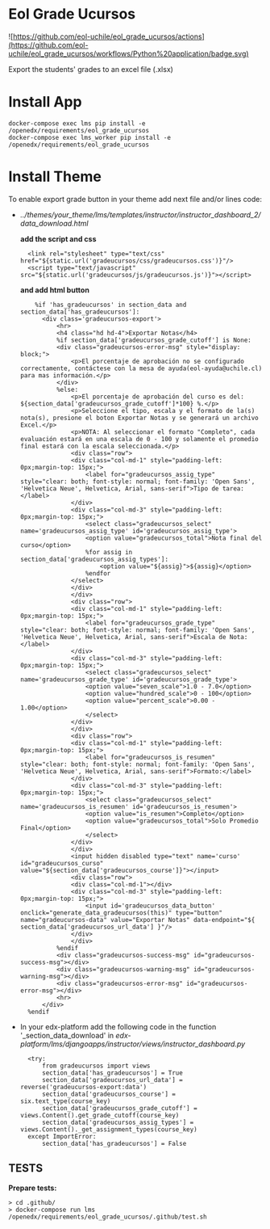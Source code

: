 # Eol Grade Ucursos

![https://github.com/eol-uchile/eol_grade_ucursos/actions](https://github.com/eol-uchile/eol_grade_ucursos/workflows/Python%20application/badge.svg)

Export the students' grades to an excel file (.xlsx)

# Install App

    docker-compose exec lms pip install -e /openedx/requirements/eol_grade_ucursos
    docker-compose exec lms_worker pip install -e /openedx/requirements/eol_grade_ucursos

# Install Theme

To enable export grade button in your theme add next file and/or lines code:

- _../themes/your_theme/lms/templates/instructor/instructor_dashboard_2/data_download.html_

    **add the script and css**

        <link rel="stylesheet" type="text/css" href="${static.url('gradeucursos/css/gradeucursos.css')}"/>
        <script type="text/javascript" src="${static.url('gradeucursos/js/gradeucursos.js')}"></script>

    **and add html button**

          %if 'has_gradeucursos' in section_data and section_data['has_gradeucursos']:
            <div class='gradeucursos-export'>
                <hr>
                <h4 class="hd hd-4">Exportar Notas</h4>
                %if section_data['gradeucursos_grade_cutoff'] is None:
                <div class="gradeucursos-error-msg" style="display: block;">
                    <p>El porcentaje de aprobación no se configurado correctamente, contáctese con la mesa de ayuda(eol-ayuda@uchile.cl) para mas información.</p>
                </div>
                %else:
                    <p>El porcentaje de aprobación del curso es del: ${section_data['gradeucursos_grade_cutoff']*100} %.</p>
                    <p>Seleccione el tipo, escala y el formato de la(s) nota(s), presione el boton Exportar Notas y se generará un archivo Excel.</p>
                    <p>NOTA: Al seleccionar el formato "Completo", cada evaluación estará en una escala de 0 - 100 y solamente el promedio final estará con la escala seleccionada.</p>
                    <div class="row"> 
                    <div class="col-md-1" style="padding-left: 0px;margin-top: 15px;">
                        <label for="gradeucursos_assig_type" style="clear: both; font-style: normal; font-family: 'Open Sans', 'Helvetica Neue', Helvetica, Arial, sans-serif">Tipo de tarea:</label>
                    </div>
                    <div class="col-md-3" style="padding-left: 0px;margin-top: 15px;">
                        <select class="gradeucursos_select" name='gradeucursos_assig_type' id='gradeucursos_assig_type'>
                        <option value="gradeucursos_total">Nota final del curso</option>
                        %for assig in section_data['gradeucursos_assig_types']:
                            <option value="${assig}">${assig}</option>
                        %endfor
                    </select>
                    </div>
                    </div>
                    <div class="row"> 
                    <div class="col-md-1" style="padding-left: 0px;margin-top: 15px;">
                        <label for="gradeucursos_grade_type" style="clear: both; font-style: normal; font-family: 'Open Sans', 'Helvetica Neue', Helvetica, Arial, sans-serif">Escala de Nota:</label>
                    </div>
                    <div class="col-md-3" style="padding-left: 0px;margin-top: 15px;">
                        <select class="gradeucursos_select" name='gradeucursos_grade_type' id='gradeucursos_grade_type'>
                        <option value="seven_scale">1.0 - 7.0</option>
                        <option value="hundred_scale">0 - 100</option>
                        <option value="percent_scale">0.00 - 1.00</option>
                        </select>
                    </div>
                    </div>
                    <div class="row"> 
                    <div class="col-md-1" style="padding-left: 0px;margin-top: 15px;">
                        <label for="gradeucursos_is_resumen" style="clear: both; font-style: normal; font-family: 'Open Sans', 'Helvetica Neue', Helvetica, Arial, sans-serif">Formato:</label>
                    </div>
                    <div class="col-md-3" style="padding-left: 0px;margin-top: 15px;">
                        <select class="gradeucursos_select" name='gradeucursos_is_resumen' id='gradeucursos_is_resumen'>
                        <option value="is_resumen">Completo</option>
                        <option value="gradeucursos_total">Solo Promedio Final</option>
                        </select>
                    </div>
                    </div>
                    <input hidden disabled type="text" name='curso' id="gradeucursos_curso" value="${section_data['gradeucursos_course']}"></input>
                    <div class="row">
                    <div class="col-md-1"></div>
                    <div class="col-md-3" style="padding-left: 0px;margin-top: 15px;">
                        <input id='gradeucursos_data_button' onclick="generate_data_gradeucursos(this)" type="button" name="gradeucursos-data" value="Exportar Notas" data-endpoint="${ section_data['gradeucursos_url_data'] }"/>
                    </div>
                    </div>
                %endif
                <div class="gradeucursos-success-msg" id="gradeucursos-success-msg"></div>
                <div class="gradeucursos-warning-msg" id="gradeucursos-warning-msg"></div>
                <div class="gradeucursos-error-msg" id="gradeucursos-error-msg"></div>
                <hr>
            </div>
        %endif

- In your edx-platform add the following code in the function '_section_data_download' in _edx-platform/lms/djangoapps/instructor/views/instructor_dashboard.py_

        <try:
            from gradeucursos import views
            section_data['has_gradeucursos'] = True
            section_data['gradeucursos_url_data'] = reverse('gradeucursos-export:data')
            section_data['gradeucursos_course'] = six.text_type(course_key)
            section_data['gradeucursos_grade_cutoff'] = views.Content().get_grade_cutoff(course_key)
            section_data['gradeucursos_assig_types'] = views.Content()._get_assignment_types(course_key)
        except ImportError:
            section_data['has_gradeucursos'] = False

## TESTS
**Prepare tests:**

    > cd .github/
    > docker-compose run lms /openedx/requirements/eol_grade_ucursos/.github/test.sh
